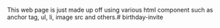 This web page is just made up off using various html component such as anchor tag, ul, li, image src and others.#   b i r t h d a y - i n v i t e  
 